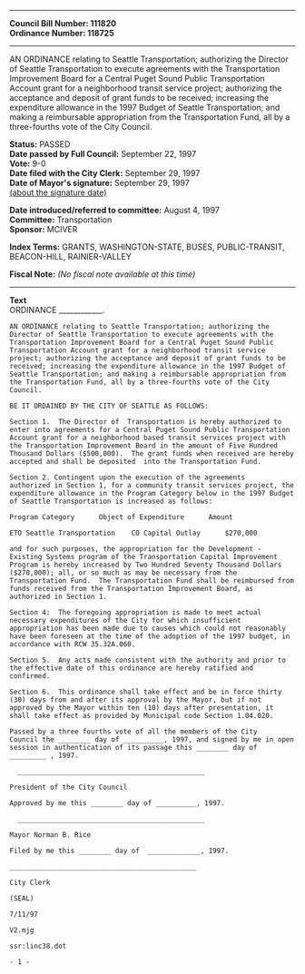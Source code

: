 * * * * *  
  
**Council Bill Number: [](#h0)[](#h2)111820**   
**Ordinance Number: 118725**  
  
* * * * *  
  
AN ORDINANCE relating to Seattle Transportation; authorizing the Director of Seattle Transportation to execute agreements with the Transportation Improvement Board for a Central Puget Sound Public Transportation Account grant for a neighborhood transit service project; authorizing the acceptance and deposit of grant funds to be received; increasing the expenditure allowance in the 1997 Budget of Seattle Transportation; and making a reimbursable appropriation from the Transportation Fund, all by a three-fourths vote of the City Council.  
  
**Status:** PASSED   
**Date passed by Full Council:** September 22, 1997   
**Vote:** 9-0   
**Date filed with the City Clerk:** September 29, 1997   
**Date of Mayor's signature:** September 29, 1997   
[(about the signature date)](/~public/approvaldate.htm)   
  
  
**Date introduced/referred to committee:** August 4, 1997   
**Committee:** Transportation   
**Sponsor:** MCIVER   
  
**Index Terms:** GRANTS, WASHINGTON-STATE, BUSES, PUBLIC-TRANSIT, BEACON-HILL, RAINIER-VALLEY  
  
**Fiscal Note:** *(No fiscal note available at this time)*  
  
* * * * *  
  
**Text**  
    ORDINANCE ____________.  
  
    AN ORDINANCE relating to Seattle Transportation; authorizing the  
    Director of Seattle Transportation to execute agreements with the  
    Transportation Improvement Board for a Central Puget Sound Public  
    Transportation Account grant for a neighborhood transit service  
    project; authorizing the acceptance and deposit of grant funds to be  
    received; increasing the expenditure allowance in the 1997 Budget of  
    Seattle Transportation; and making a reimbursable appropriation from  
    the Transportation Fund, all by a three-fourths vote of the City  
    Council.  
  
    BE IT ORDAINED BY THE CITY OF SEATTLE AS FOLLOWS:  
  
    Section 1.  The Director of  Transportation is hereby authorized to  
    enter into agreements for a Central Puget Sound Public Transportation  
    Account grant for a neighborhood based transit services project with  
    the Transportation Improvement Board in the amount of Five Hundred  
    Thousand Dollars ($500,000).  The grant funds when received are hereby  
    accepted and shall be deposited  into the Transportation Fund.  
  
    Section 2. Contingent upon the execution of the agreements  
    authorized in Section 1, for a community transit services project, the  
    expenditure allowance in the Program Category below in the 1997 Budget  
    of Seattle Transportation is increased as follows:  
  
    Program Category      Object of Expenditure      Amount  
  
    ETO Seattle Transportation    CO Capital Outlay      $270,000  
  
    and for such purposes, the appropriation for the Development -  
    Existing Systems program of the Transportation Capital Improvement  
    Program is hereby increased by Two Hundred Seventy Thousand Dollars  
    ($270,000); all, or so much as may be necessary from the  
    Transportation Fund.  The Transportation Fund shall be reimbursed from  
    funds received from the Transportation Improvement Board, as  
    authorized in Section 1.  
  
    Section 4:  The foregoing appropriation is made to meet actual  
    necessary expenditures of the City for which insufficient  
    appropriation has been made due to causes which could not reasonably  
    have been foreseen at the time of the adoption of the 1997 budget, in  
    accordance with RCW 35.32A.060.  
  
    Section 5.  Any acts made consistent with the authority and prior to  
    the effective date of this ordinance are hereby ratified and  
    confirmed.  
  
    Section 6.  This ordinance shall take effect and be in force thirty  
    (30) days from and after its approval by the Mayor, but if not  
    approved by the Mayor within ten (10) days after presentation, it  
    shall take effect as provided by Municipal code Section 1.04.020.  
  
    Passed by a three fourths vote of all the members of the City  
    Council the ________ day of __________, 1997, and signed by me in open  
    session in authentication of its passage this ________ day of  
    _________ , 1997.  
  
      ______________________________________________  
  
    President of the City Council  
  
    Approved by me this ________ day of __________, 1997.  
  
      ______________________________________________  
  
    Mayor Norman B. Rice  
  
    Filed by me this ________ day of  _____________, 1997.  
  
    ______________________________________________  
  
    City Clerk  
  
    (SEAL)  
  
    7/11/97  
  
    V2.mjg  
  
    ssr:linc38.dot  
  
    - 1 -  
